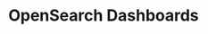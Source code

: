 ---
role: ui
title: OpenSearch Dashboards
artifact_id: opensearch-dashboards
architecture: arm64
platform: linux
type: rpm
artifact_url: https://artifacts.opensearch.org/releases/bundle/opensearch-dashboards/2.4.1/opensearch-dashboards-2.4.1-linux-arm64.rpm
version: 2.4.1
category: opensearch-dashboards
slug: opensearch-dashboards-2.4.1-linux-arm64-rpm
signature: https://artifacts.opensearch.org/releases/bundle/opensearch-dashboards/2.4.1/opensearch-dashboards-2.4.1-linux-arm64.rpm.sig
guide: https://opensearch.org/docs/latest/opensearch/install/rpm
---